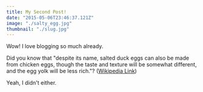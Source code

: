 ```yaml
---
title: My Second Post!
date: "2015-05-06T23:46:37.121Z"
image: "./salty_egg.jpg"
thumbnail: "./slug.jpg" 
---
```


Wow! I love blogging so much already.

Did you know that "despite its name, salted duck eggs can also be made from
chicken eggs, though the taste and texture will be somewhat different, and the
egg yolk will be less rich."?
([Wikipedia Link](http://en.wikipedia.org/wiki/Salted_duck_egg))

Yeah, I didn't either.
